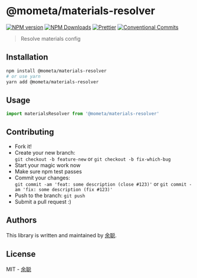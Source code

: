 # @mometa/materials-resolver

[![NPM version](https://img.shields.io/npm/v/@mometa/materials-resolver.svg?style=flat-square)](https://www.npmjs.com/package/@mometa/materials-resolver)
[![NPM Downloads](https://img.shields.io/npm/dm/@mometa/materials-resolver.svg?style=flat-square&maxAge=43200)](https://www.npmjs.com/package/@mometa/materials-resolver)
[![Prettier](https://img.shields.io/badge/code_style-prettier-ff69b4.svg?style=flat-square)](https://prettier.io/)
[![Conventional Commits](https://img.shields.io/badge/Conventional%20Commits-1.0.0-yellow.svg?style=flat-square)](https://conventionalcommits.org)

> Resolve materials config

## Installation

```bash
npm install @mometa/materials-resolver
# or use yarn
yarn add @mometa/materials-resolver
```

## Usage

```javascript
import materialsResolver from '@mometa/materials-resolver'
```

## Contributing

- Fork it!
- Create your new branch:  
  `git checkout -b feature-new` or `git checkout -b fix-which-bug`
- Start your magic work now
- Make sure npm test passes
- Commit your changes:  
  `git commit -am 'feat: some description (close #123)'` or `git commit -am 'fix: some description (fix #123)'`
- Push to the branch: `git push`
- Submit a pull request :)

## Authors

This library is written and maintained by [余聪](mailto:yucong@yuanfudao.com).

## License

MIT - [余聪](mailto:yucong@yuanfudao.com)
